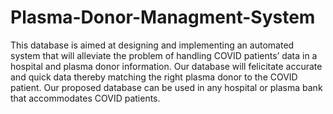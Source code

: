 # Plasma-Donor-Managment-System
This database is aimed at designing and implementing an automated system that will alleviate the problem of handling COVID patients’ data in a hospital and plasma donor information. Our database will felicitate accurate and quick data thereby matching the right plasma donor to the COVID patient. Our proposed database can be used in any hospital or plasma bank that accommodates COVID patients.
